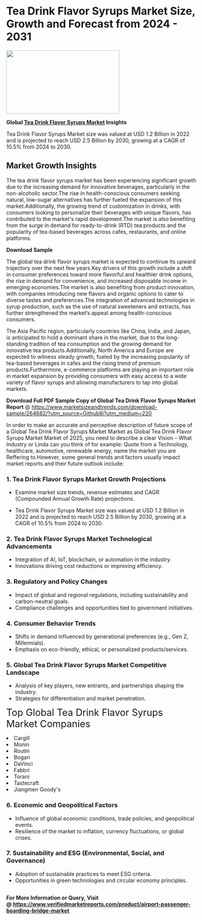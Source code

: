 <H1>Tea Drink Flavor Syrups Market Size, Growth and Forecast from 2024 - 2031</H1><img class="aligncenter size-medium wp-image-584254" src="https://thirdeyenews.in/wp-content/uploads/2024/09/Global-Market-Research-300x168.jpeg" alt="" width="300" height="168" /><p><strong>Global&nbsp;<a href="https://www.marketsizeandtrends.com/download-sample/264682/?utm_source=Github8j?utm_medium=220">Tea Drink Flavor Syrups Market</a> Insights</strong></p><p>Tea Drink Flavor Syrups Market size was valued at USD 1.2 Billion in 2022 and is projected to reach USD 2.5 Billion by 2030, growing at a CAGR of 10.5% from 2024 to 2030.</p><p><h2>Market Growth Insights</h2> <p>The tea drink flavor syrups market has been experiencing significant growth due to the increasing demand for innovative beverages, particularly in the non-alcoholic sector.The rise in health-conscious consumers seeking natural, low-sugar alternatives has further fueled the expansion of this market.Additionally, the growing trend of customization in drinks, with consumers looking to personalize their beverages with unique flavors, has contributed to the market's rapid development.The market is also benefiting from the surge in demand for ready-to-drink (RTD) tea products and the popularity of tea-based beverages across cafes, restaurants, and online platforms.</p> <p><strong>Download Sample</strong></p> <p>The global tea drink flavor syrups market is expected to continue its upward trajectory over the next few years.Key drivers of this growth include a shift in consumer preferences toward more flavorful and healthier drink options, the rise in demand for convenience, and increased disposable income in emerging economies.The market is also benefiting from product innovation, with companies introducing new flavors and organic options to cater to diverse tastes and preferences.The integration of advanced technologies in syrup production, such as the use of natural sweeteners and extracts, has further strengthened the market’s appeal among health-conscious consumers.</p> <p>The Asia Pacific region, particularly countries like China, India, and Japan, is anticipated to hold a dominant share in the market, due to the long-standing tradition of tea consumption and the growing demand for innovative tea products.Additionally, North America and Europe are expected to witness steady growth, fueled by the increasing popularity of tea-based beverages in cafes and the rising trend of premium products.Furthermore, e-commerce platforms are playing an important role in market expansion by providing consumers with easy access to a wide variety of flavor syrups and allowing manufacturers to tap into global markets.</p> <p><span class=""><strong>Download Full PDF Sample Copy of Global Tea Drink Flavor Syrups Market Report</strong> @ <a href="https://www.marketsizeandtrends.com/download-sample/264682/?utm_source=Github8j?utm_medium=220" target="_blank">https://www.marketsizeandtrends.com/download-sample/264682/?utm_source=Github8j?utm_medium=220</a></span></p><p>In order to make an accurate and perceptive description of future scope of a Global&nbsp;Tea Drink Flavor Syrups Market Market as Global&nbsp;Tea Drink Flavor Syrups Market Market of 2025, you need to describe a clear Vision &ndash; What Industry or Linda can you think of for example: Quote from a Technology, healthcare, automotive, renewable energy, name the market you are Reffering to.However, some general trends and factors usually impact market reports and their future outlook include:</p><h3>1.&nbsp;<strong>Tea Drink Flavor Syrups Market Growth Projections</strong></h3><ul><li>Examine market size trends, revenue estimates and CAGR (Compounded Annual Growth Rate) projections.</li><li><p>Tea Drink Flavor Syrups Market size was valued at USD 1.2 Billion in 2022 and is projected to reach USD 2.5 Billion by 2030, growing at a CAGR of 10.5% from 2024 to 2030.</p></li></ul><h3>2.&nbsp;<strong>Tea Drink Flavor Syrups Market Technological Advancements</strong></h3><ul><li>Integration of AI, IoT, blockchain, or automation in the industry.</li><li>Innovations driving cost reductions or improving efficiency.</li></ul><h3>3.&nbsp;<strong>Regulatory and Policy Changes</strong></h3><ul><li>Impact of global and regional regulations, including sustainability and carbon-neutral goals.</li><li>Compliance challenges and opportunities tied to government initiatives.</li></ul><h3>4.&nbsp;<strong>Consumer Behavior Trends</strong></h3><ul><li>Shifts in demand influenced by generational preferences (e.g., Gen Z, Millennials).</li><li>Emphasis on eco-friendly, ethical, or personalized products/services.</li></ul><h3>5.&nbsp;<strong>Global Tea Drink Flavor Syrups Market Competitive Landscape</strong></h3><ul><li>Analysis of key players, new entrants, and partnerships shaping the industry.</li><li>Strategies for differentiation and market penetration.</li></ul><p data-pm-slice="1 1 []"><span style="color: inherit; font-family: inherit; font-size: 25px;">Top Global Tea Drink Flavor Syrups Market Companies</span></p><div class="" data-test-id=""><p><li>Cargill</li><li> Monin</li><li> Routin</li><li> Bogari</li><li> DaVinci</li><li> Fabbri</li><li> Torani</li><li> Tastecraft</li><li> Jiangmen Goody's</li></p></div><h3>6.&nbsp;<strong>Economic and Geopolitical Factors</strong></h3><ul><li>Influence of global economic conditions, trade policies, and geopolitical events.</li><li>Resilience of the market to inflation, currency fluctuations, or global crises.</li></ul><h3>7.&nbsp;<strong>Sustainability and ESG (Environmental, Social, and Governance)</strong></h3><ul><li>Adoption of sustainable practices to meet ESG criteria.</li><li>Opportunities in green technologies and circular economy principles.</li></ul><h2><strong style="font-size: 14px;">For More Information or Query, Visit @&nbsp;</strong><a style="background-color: #ffffff; font-size: 14px;" href="https://www.marketsizeandtrends.com/report/tea-drink-flavor-syrups-market/" target="_blank">https://www.verifiedmarketreports.com/product/airport-passenger-boarding-bridge-market</a></h2>